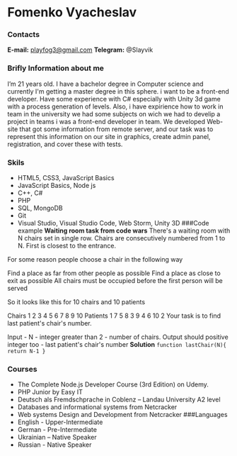 # Fomenko Vyacheslav

### Contacts

**E-mail:** playfog3@gmail.com
**Telegram:** @Slayvik

### Brifly Information about me

I’m 21 years old. I have a bachelor degree in Computer science and currently I'm getting a master degree in this sphere. i want to be a front-end developer. Have some experience with C# especially with Unity 3d game with a process generation of levels. Also, i have expirience how to work in team in the university we had some subjects on wich we had to develip a project in teams i was a front-end developer in team. We developed Web-site that got some information from remote server, and our task was to represent this information on our site in graphics, create admin panel, registration, and cover these with tests.

### Skils

- HTML5, CSS3, JavaScript Basics
- JavaScript Basics, Node js
- C++, C#
- PHP
- SQL, MongoDB
- Git
- Visual Studio, Visual Studio Code, Web Storm, Unity 3D
  ###Code example
  **Waiting room task from code wars** There's a waiting room with N chairs set in single row. Chairs are consecutively numbered from 1 to N. First is closest to the entrance.

For some reason people choose a chair in the following way

Find a place as far from other people as possible
Find a place as close to exit as possible
All chairs must be occupied before the first person will be served

So it looks like this for 10 chairs and 10 patients

Chairs 1 2 3 4 5 6 7 8 9 10
Patients 1 7 5 8 3 9 4 6 10 2
Your task is to find last patient's chair's number.

Input - N - integer greater than 2 - number of chairs. Output should positive integer too - last patient's chair's number
**Solution**
`function lastChair(N){ return N-1 }`

### Courses

- The Complete Node.js Developer Course (3rd Edition) on Udemy.
- PHP Junior by Easy IT
- Deutsch als Fremdschprache in Coblenz – Landau University A2 level
- Databases and informational systems from Netcracker
- Web systems Design and Development from Netcracker
  ###Languages
- English - Upper-Intermediate
- German - Pre-Intermediate
- Ukrainian – Native Speaker
- Russian - Native Speaker
